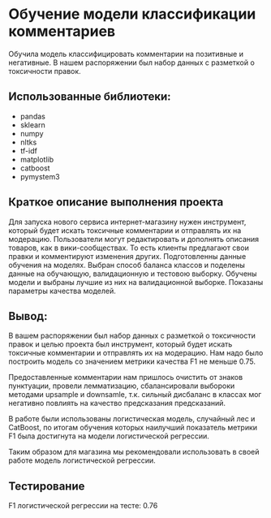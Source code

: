 # Обучение модели классификации комментариев
Обучила модель классифицировать комментарии на позитивные и негативные. В нашем распоряжении был набор данных с разметкой о токсичности правок.

## Использованные библиотеки:
 - pandas
 - sklearn
 - numpy
 - nltks
 - tf-idf
 - matplotlib
 - catboost
 - pymystem3

## Краткое описание выполнения проекта
Для запуска нового сервиса интернет-магазину нужен инструмент, который будет искать токсичные комментарии и отправлять их на модерацию. Пользователи могут редактировать и дополнять описания товаров, как в вики-сообществах. То есть клиенты предлагают свои правки и комментируют изменения других. Подготовленны данные обучения на моделях. Выбран способ баланса классов и поделены данные на обучающую, валидационную и тестовою выборку. Обучены модели и выбраны лучшие из них на валидационной выборке. Показаны параметры качества моделей.

## Вывод:
В вашем распоряжении был набор данных с разметкой о токсичности правок и целью проекта был инструмент, который будет искать токсичные комментарии и отправлять их на модерацию. Нам надо было построить модель со значением метрики качества F1 не меньше 0.75.

Предоставленные комментарии нам пришлось очистить от знаков пунктуации, провели лемматизацию, сбалансировали выбороки методами upsample и downsamle, т.к. сильный дисбаланс в классах мог негативно повлиять на качество предсказания предсказаний.

В работе были использованы логистическая модель, случайный лес и CatBoost, по итогам обучения которых наилучший показатель метрики F1 была достигнута на модели логистической регрессии.

Таким образом для магазина  мы рекомендовали использовать в своей работе модель логистической регрессии.

## Тестирование
F1 логистической регрессии на тесте:  0.76
